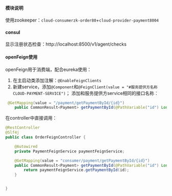 #### 模块说明
使用zookeeper：`cloud-consumerzk-order80`+`cloud-provider-payment8004`
#### consul
显示注册状态检查：http://localhost:8500/v1/agent/checks

#### openFeign使用
openFeign用于消费端，配合eureka使用：
1. 在主启动类添加注解：`@EnableFeignClients`
2. 新建service，添加`@Component`和`@FeignClient(value = "#服务提供方名称CLOUD-PAYMENT-SERVICE")`；
添加和服务提供方service相同的接口名称：
```java
 @GetMapping(value = "/payment/getPaymentById/{id}")
    public CommonResult<Payment> getPaymentById(@PathVariable("id") Long id);
```
在controller中直接调用：
```java
@RestController
@Slf4j
public class OrderFeignController {

    @Autowired
    private PaymentFeignService paymentFeignService;

    @GetMapping(value = "consumer/payment/getPaymentById/{id}")
    public CommonResult<Payment> getPaymentById(@PathVariable("id") Long id){
        return paymentFeignService.getPaymentById(id);
    }


}
```
   